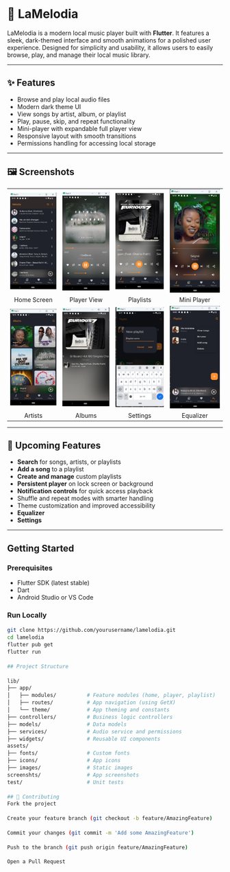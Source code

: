 # 🎵 LaMelodia

LaMelodia is a modern local music player built with **Flutter**. It features a sleek, dark-themed interface and smooth animations for a polished user experience. Designed for simplicity and usability, it allows users to easily browse, play, and manage their local music library.

---

## ✨ Features

-  Browse and play local audio files
-  Modern dark theme UI
-  View songs by artist, album, or playlist
-  Play, pause, skip, and repeat functionality
-  Mini-player with expandable full player view
-  Responsive layout with smooth transitions
-  Permissions handling for accessing local storage

---

## 🖼 Screenshots

<div align="center">
  <table>
    <tr>
      <td><img src="screenshots/img1.png" width="200px"></td>
      <td><img src="screenshots/img2.png" width="200px"></td>
      <td><img src="screenshots/img3.png" width="200px"></td>
      <td><img src="screenshots/img4.png" width="200px"></td>
    </tr>
    <tr>
      <td align="center">Home Screen</td>
      <td align="center">Player View</td>
      <td align="center">Playlists</td>
      <td align="center">Mini Player</td>
    </tr>
    <tr>
      <td><img src="screenshots/img5.png" width="200px"></td>
      <td><img src="screenshots/img6.png" width="200px"></td>
      <td><img src="screenshots/img7.png" width="200px"></td>
      <td><img src="screenshots/img8.png" width="200px"></td>
    </tr>
    <tr>
      <td align="center">Artists</td>
      <td align="center">Albums</td>
      <td align="center">Settings</td>
      <td align="center">Equalizer</td>
    </tr>
  </table>
</div>

---

## 🚧 Upcoming Features

- **Search** for songs, artists, or playlists
- **Add a song** to a playlist
- **Create and manage** custom playlists
- **Persistent player** on lock screen or background
- **Notification controls** for quick access playback
- Shuffle and repeat modes with smarter handling
-  Theme customization and improved accessibility
-  **Equalizer**
-  **Settings**

---

##  Getting Started

### Prerequisites

- Flutter SDK (latest stable)
- Dart
- Android Studio or VS Code

### Run Locally

```bash
git clone https://github.com/yourusername/lamelodia.git
cd lamelodia
flutter pub get
flutter run

## Project Structure

lib/
├── app/
│   ├── modules/          # Feature modules (home, player, playlist)
│   ├── routes/           # App navigation (using GetX)
│   └── theme/            # App theming and constants
├── controllers/          # Business logic controllers
├── models/               # Data models
├── services/             # Audio service and permissions
├── widgets/              # Reusable UI components
assets/
├── fonts/                # Custom fonts
├── icons/                # App icons
├── images/               # Static images
screenshts/               # App screenshots
test/                     # Unit tests

## 🤝 Contributing
Fork the project

Create your feature branch (git checkout -b feature/AmazingFeature)

Commit your changes (git commit -m 'Add some AmazingFeature')

Push to the branch (git push origin feature/AmazingFeature)

Open a Pull Request
